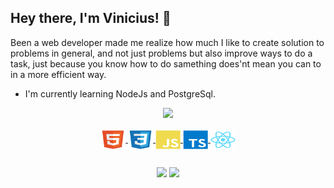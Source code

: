 ## Hey there, I'm Vinicius! 🤙

Been a web developer made me realize how much I like to create solution to problems in general, and not just problems but also improve ways to do a task, just because you know how to do samething does'nt mean you can to in a more efficient way.

- I'm currently learning NodeJs and PostgreSql.

<div align="center">
  <a href="https://github.com/viniciusmodena">
  <img height="180em" src="https://github-readme-stats.vercel.app/api?username=viniciusmodena&show_icons=true&theme=dracula&include_all_commits=true&count_private=true"/>
</div>

<div style="display: inline_block" align="center"><br>
  <img align="center" alt="HTML" height="30" width="40" src="https://raw.githubusercontent.com/devicons/devicon/master/icons/html5/html5-original.svg">
  <img align="center" alt="CSS" height="30" width="40" src="https://raw.githubusercontent.com/devicons/devicon/master/icons/css3/css3-original.svg">
  <img align="center" alt="JS" height="30" width="40" src="https://raw.githubusercontent.com/devicons/devicon/master/icons/javascript/javascript-plain.svg">
  <img align="center" alt="TS" height="30" width="40" src="https://raw.githubusercontent.com/devicons/devicon/master/icons/typescript/typescript-plain.svg">
  <img align="center" alt="React" height="30" width="40" src="https://raw.githubusercontent.com/devicons/devicon/master/icons/react/react-original.svg">
</div>
  
  ##
  
<div align="center">
  <a href = "mailto:vmodena94@gmail.com"><img src="https://img.shields.io/badge/-Gmail-%23333?style=for-the-badge&logo=gmail&logoColor=white" target="_blank"></a>
  <a href="https://www.linkedin.com/in/vinicius-modena-a2b881180/" target="_blank"><img src="https://img.shields.io/badge/-LinkedIn-%230077B5?style=for-the-badge&logo=linkedin&logoColor=white" target="_blank"></a>
  </div>

<!--
**viniciusmodena/viniciusmodena** is a ✨ _special_ ✨ repository because its `README.md` (this file) appears on your GitHub profile.
-->

